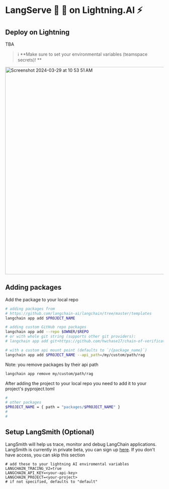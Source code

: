 # LangServe  🦜 🏓 on Lightning.AI ⚡️

## Deploy on Lightning
TBA

> :information_source: **Make sure to set your environmental variables (teamspace secrets)! **
<img width="661" alt="Screenshot 2024-03-29 at 10 53 51 AM" src="https://github.com/PaulLockettOrg/LangServe-lightning/assets/20708690/4cf5d3c9-f588-43ad-9301-02d46affff7e">

## Adding packages
Add the package to your local repo
```bash
# adding packages from 
# https://github.com/langchain-ai/langchain/tree/master/templates
langchain app add $PROJECT_NAME

# adding custom GitHub repo packages
langchain app add --repo $OWNER/$REPO
# or with whole git string (supports other git providers):
# langchain app add git+https://github.com/hwchase17/chain-of-verification

# with a custom api mount point (defaults to `/{package_name}`)
langchain app add $PROJECT_NAME --api_path=/my/custom/path/rag
```

Note: you remove packages by their api path

```bash
langchain app remove my/custom/path/rag
```

After adding the project to your local repo you need to add it to your project's
pyproject.toml

```bash
#
# other packages
$PROJECT_NAME = { path = "packages/$PROJECT_NAME" }
#
#
```

## Setup LangSmith (Optional)
LangSmith will help us trace, monitor and debug LangChain applications. 
LangSmith is currently in private beta, you can sign up [here](https://smith.langchain.com/). 
If you don't have access, you can skip this section


```shell
# add these to your lightning AI enviromental variables
LANGCHAIN_TRACING_V2=true
LANGCHAIN_API_KEY=<your-api-key>
LANGCHAIN_PROJECT=<your-project>  
# if not specified, defaults to "default"
```

